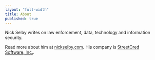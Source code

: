 ```yaml
---
layout: "full-width"
title: About
published: true
---
```


Nick Selby writes on law enforcement, data, technology and information security. 

Read more about him at <a href="http://nickselby.com" target="_blank">nickselby.com</a>. His company is <a href="http://streetcredsoftware.com" target="_blank">StreetCred Software, Inc.</a>. 